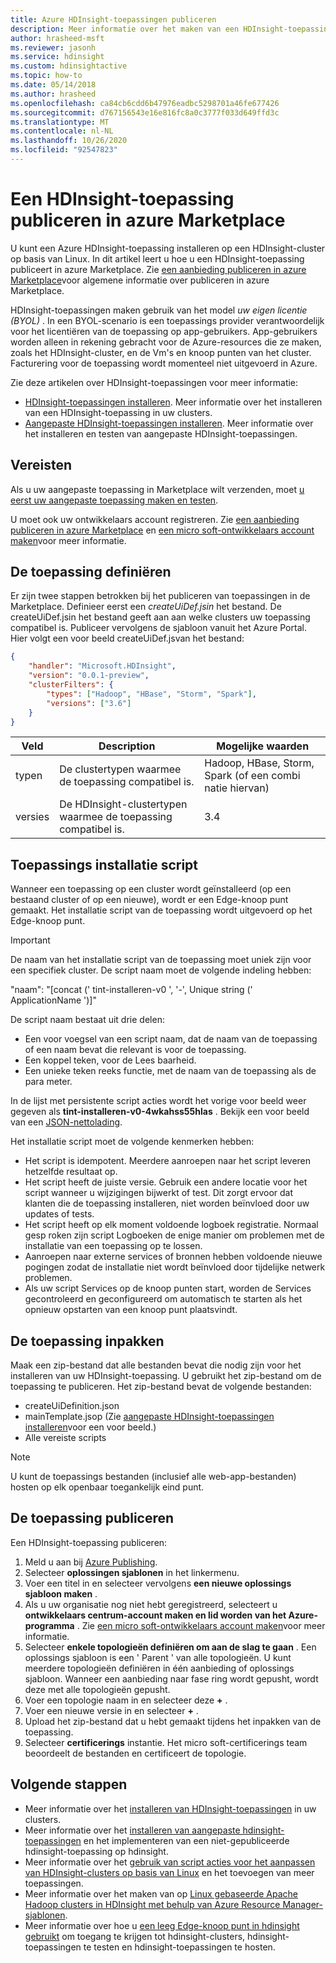 ```yaml
---
title: Azure HDInsight-toepassingen publiceren
description: Meer informatie over het maken van een HDInsight-toepassing en het publiceren ervan op Azure Marketplace.
author: hrasheed-msft
ms.reviewer: jasonh
ms.service: hdinsight
ms.custom: hdinsightactive
ms.topic: how-to
ms.date: 05/14/2018
ms.author: hrasheed
ms.openlocfilehash: ca84cb6cdd6b47976eadbc5298701a46fe677426
ms.sourcegitcommit: d767156543e16e816fc8a0c3777f033d649ffd3c
ms.translationtype: MT
ms.contentlocale: nl-NL
ms.lasthandoff: 10/26/2020
ms.locfileid: "92547823"
---
```

# <a name="publish-an-hdinsight-application-in-the-azure-marketplace"></a>Een HDInsight-toepassing publiceren in azure Marketplace
U kunt een Azure HDInsight-toepassing installeren op een HDInsight-cluster op basis van Linux. In dit artikel leert u hoe u een HDInsight-toepassing publiceert in azure Marketplace. Zie [een aanbieding publiceren in azure Marketplace](../marketplace/overview.md)voor algemene informatie over publiceren in azure Marketplace.

HDInsight-toepassingen maken gebruik van het model *uw eigen licentie (BYOL)* . In een BYOL-scenario is een toepassings provider verantwoordelijk voor het licentiëren van de toepassing op app-gebruikers. App-gebruikers worden alleen in rekening gebracht voor de Azure-resources die ze maken, zoals het HDInsight-cluster, en de Vm's en knoop punten van het cluster. Facturering voor de toepassing wordt momenteel niet uitgevoerd in Azure.

Zie deze artikelen over HDInsight-toepassingen voor meer informatie:

* [HDInsight-toepassingen installeren](hdinsight-apps-install-applications.md). Meer informatie over het installeren van een HDInsight-toepassing in uw clusters.
* [Aangepaste HDInsight-toepassingen installeren](hdinsight-apps-install-custom-applications.md). Meer informatie over het installeren en testen van aangepaste HDInsight-toepassingen.

## <a name="prerequisites"></a>Vereisten
Als u uw aangepaste toepassing in Marketplace wilt verzenden, moet [u eerst uw aangepaste toepassing maken en testen](hdinsight-apps-install-custom-applications.md).

U moet ook uw ontwikkelaars account registreren. Zie [een aanbieding publiceren in azure Marketplace](../marketplace/overview.md) en [een micro soft-ontwikkelaars account maken](../marketplace/overview.md)voor meer informatie.

## <a name="define-the-application"></a>De toepassing definiëren
Er zijn twee stappen betrokken bij het publiceren van toepassingen in de Marketplace. Definieer eerst een *createUiDef.jsin* het bestand. De createUiDef.jsin het bestand geeft aan aan welke clusters uw toepassing compatibel is. Publiceer vervolgens de sjabloon vanuit het Azure Portal. Hier volgt een voor beeld createUiDef.jsvan het bestand:

```json
{
    "handler": "Microsoft.HDInsight",
    "version": "0.0.1-preview",
    "clusterFilters": {
        "types": ["Hadoop", "HBase", "Storm", "Spark"],
        "versions": ["3.6"]
    }
}
```

| Veld | Description | Mogelijke waarden |
| --- | --- | --- |
| typen |De clustertypen waarmee de toepassing compatibel is. |Hadoop, HBase, Storm, Spark (of een combi natie hiervan) |
| versies |De HDInsight-clustertypen waarmee de toepassing compatibel is. |3.4 |

## <a name="application-installation-script"></a>Toepassings installatie script
Wanneer een toepassing op een cluster wordt geïnstalleerd (op een bestaand cluster of op een nieuwe), wordt er een Edge-knoop punt gemaakt. Het installatie script van de toepassing wordt uitgevoerd op het Edge-knoop punt.

  > [!IMPORTANT]  
  > De naam van het installatie script van de toepassing moet uniek zijn voor een specifiek cluster. De script naam moet de volgende indeling hebben:
  > 
  > "naam": "[concat (' tint-installeren-v0 ', '-', Unique string (' ApplicationName ')]"
  > 
  > De script naam bestaat uit drie delen:
  > 
  > * Een voor voegsel van een script naam, dat de naam van de toepassing of een naam bevat die relevant is voor de toepassing.
  > * Een koppel teken, voor de Lees baarheid.
  > * Een unieke teken reeks functie, met de naam van de toepassing als de para meter.
  > 
  > In de lijst met persistente script acties wordt het vorige voor beeld weer gegeven als **tint-installeren-v0-4wkahss55hlas** . Bekijk een voor beeld van een [JSON-nettolading](https://raw.githubusercontent.com/hdinsight/Iaas-Applications/master/Hue/azuredeploy.json).
  > 

Het installatie script moet de volgende kenmerken hebben:
* Het script is idempotent. Meerdere aanroepen naar het script leveren hetzelfde resultaat op.
* Het script heeft de juiste versie. Gebruik een andere locatie voor het script wanneer u wijzigingen bijwerkt of test. Dit zorgt ervoor dat klanten die de toepassing installeren, niet worden beïnvloed door uw updates of tests. 
* Het script heeft op elk moment voldoende logboek registratie. Normaal gesp roken zijn script Logboeken de enige manier om problemen met de installatie van een toepassing op te lossen.
* Aanroepen naar externe services of bronnen hebben voldoende nieuwe pogingen zodat de installatie niet wordt beïnvloed door tijdelijke netwerk problemen.
* Als uw script Services op de knoop punten start, worden de Services gecontroleerd en geconfigureerd om automatisch te starten als het opnieuw opstarten van een knoop punt plaatsvindt.

## <a name="package-the-application"></a>De toepassing inpakken
Maak een zip-bestand dat alle bestanden bevat die nodig zijn voor het installeren van uw HDInsight-toepassing. U gebruikt het zip-bestand om de toepassing te publiceren. Het zip-bestand bevat de volgende bestanden:

* createUiDefinition.json
* mainTemplate.jsop (Zie [aangepaste HDInsight-toepassingen installeren](hdinsight-apps-install-custom-applications.md)voor een voor beeld.)
* Alle vereiste scripts

> [!NOTE]  
> U kunt de toepassings bestanden (inclusief alle web-app-bestanden) hosten op elk openbaar toegankelijk eind punt.

## <a name="publish-the-application"></a>De toepassing publiceren
Een HDInsight-toepassing publiceren:

1. Meld u aan bij [Azure Publishing](https://publish.windowsazure.com/).
2. Selecteer **oplossingen sjablonen** in het linkermenu.
3. Voer een titel in en selecteer vervolgens **een nieuwe oplossings sjabloon maken** .
4. Als u uw organisatie nog niet hebt geregistreerd, selecteert u **ontwikkelaars centrum-account maken en lid worden van het Azure-programma** .  Zie [een micro soft-ontwikkelaars account maken](../marketplace/overview.md)voor meer informatie.
5. Selecteer **enkele topologieën definiëren om aan de slag te gaan** . Een oplossings sjabloon is een ' Parent ' van alle topologieën. U kunt meerdere topologieën definiëren in één aanbieding of oplossings sjabloon. Wanneer een aanbieding naar fase ring wordt gepusht, wordt deze met alle topologieën gepusht. 
6. Voer een topologie naam in en selecteer deze **+** .
7. Voer een nieuwe versie in en selecteer **+** .
8. Upload het zip-bestand dat u hebt gemaakt tijdens het inpakken van de toepassing.  
9. Selecteer **certificerings** instantie. Het micro soft-certificerings team beoordeelt de bestanden en certificeert de topologie.

## <a name="next-steps"></a>Volgende stappen
* Meer informatie over het [installeren van HDInsight-toepassingen](hdinsight-apps-install-applications.md) in uw clusters.
* Meer informatie over het [installeren van aangepaste hdinsight-toepassingen](hdinsight-apps-install-custom-applications.md) en het implementeren van een niet-gepubliceerde hdinsight-toepassing op hdinsight.
* Meer informatie over het [gebruik van script acties voor het aanpassen van HDInsight-clusters op basis van Linux](hdinsight-hadoop-customize-cluster-linux.md) en het toevoegen van meer toepassingen. 
* Meer informatie over het maken van op [Linux gebaseerde Apache Hadoop clusters in HDInsight met behulp van Azure Resource Manager-sjablonen](hdinsight-hadoop-create-linux-clusters-arm-templates.md).
* Meer informatie over hoe u [een leeg Edge-knoop punt in hdinsight gebruikt](hdinsight-apps-use-edge-node.md) om toegang te krijgen tot hdinsight-clusters, hdinsight-toepassingen te testen en hdinsight-toepassingen te hosten.